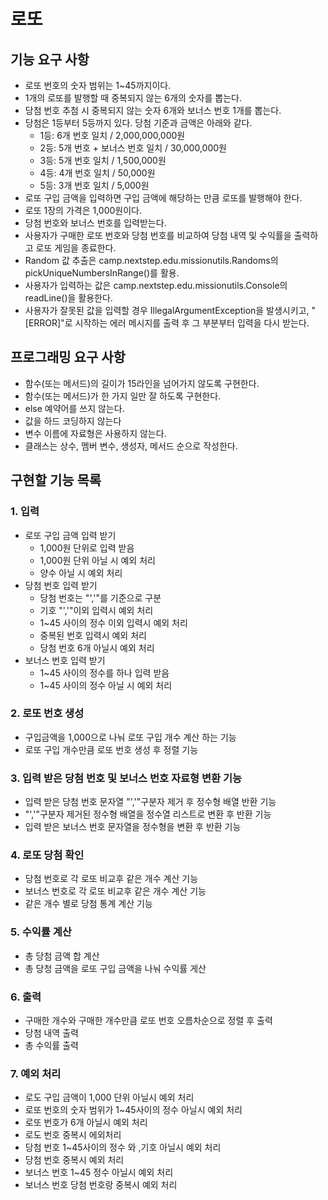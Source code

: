 # 로또

## 기능 요구 사항
- 로또 번호의 숫자 범위는 1~45까지이다.
- 1개의 로또를 발행할 때 중복되지 않는 6개의 숫자를 뽑는다.
- 당첨 번호 추첨 시 중복되지 않는 숫자 6개와 보너스 번호 1개를 뽑는다.
- 당첨은 1등부터 5등까지 있다. 당첨 기준과 금액은 아래와 같다.
  - 1등: 6개 번호 일치 / 2,000,000,000원
  - 2등: 5개 번호 + 보너스 번호 일치 / 30,000,000원
  - 3등: 5개 번호 일치 / 1,500,000원
  - 4등: 4개 번호 일치 / 50,000원
  - 5등: 3개 번호 일치 / 5,000원
- 로또 구입 금액을 입력하면 구입 금액에 해당하는 만큼 로또를 발행해야 한다.
- 로또 1장의 가격은 1,000원이다.
- 당첨 번호와 보너스 번호를 입력받는다.
- 사용자가 구매한 로또 번호와 당첨 번호를 비교하여 당첨 내역 및 수익률을 출력하고 로또 게임을 종료한다.
- Random 값 추출은 camp.nextstep.edu.missionutils.Randoms의 pickUniqueNumbersInRange()를 활용.
- 사용자가 입력하는 값은 camp.nextstep.edu.missionutils.Console의 readLine()을 활용한다.
- 사용자가 잘못된 값을 입력할 경우 IllegalArgumentException을 발생시키고, "[ERROR]"로 시작하는 에러 메시지를 출력 후 그 부분부터 입력을 다시 받는다.

## 프로그래밍 요구 사항
- 함수(또는 메서드)의 길이가 15라인을 넘어가지 않도록 구현한다.
- 함수(또는 메서드)가 한 가지 일만 잘 하도록 구현한다.
- else 예약어를 쓰지 않는다.
- 값을 하드 코딩하지 않는다
- 변수 이름에 자료형은 사용하지 않는다.
- 클래스는 상수, 멤버 변수, 생성자, 메서드 순으로 작성한다.

## 구현할 기능 목록

### 1. 입력
- 로또 구입 금액 입력 받기
    - 1,000원 단위로 입력 받음
    - 1,000원 단위 아닐 시 예외 처리
    - 양수 아닐 시 예외 처리
- 당첨 번호 입력 받기
  - 당첨 번호는 "','"를 기준으로 구분
  - 기호 "','"이외 입력시 예외 처리
  - 1~45 사이의 정수 이외 입력시 예외 처리
  - 중복된 번호 입력시 예외 처리
  - 당첨 번호 6개 아닐시 예외 처리
- 보너스 번호 입력 받기
  - 1~45 사이의 정수를 하나 입력 받음
  - 1~45 사이의 정수 아닐 시 예외 처리

### 2. 로또 번호 생성
- 구입금액을 1,000으로 나눠 로또 구입 개수 계산 하는 기능
- 로또 구입 개수만큼 로또 번호 생성 후 정렬 기능

### 3. 입력 받은 당첨 번호 및 보너스 번호 자료형 변환 기능
- 입력 받은 당첨 번호 문자열 "','"구분자 제거 후 정수형 배열 반환 기능
- "','"구분자 제거된 정수형 배열을 정수열 리스트로 변환 후 반환 기능
- 입력 받은 보너스 번호 문자열을 정수형을 변환 후 반환 기능

### 4. 로또 당첨 확인
- 당첨 번호로 각 로또 비교후 같은 개수 계산 기능
- 보너스 번호로 각 로또 비교후 같은 개수 계산 기능
- 같은 개수 별로 당첨 통계 계산 기능

### 5. 수익률 계산
- 총 당첨 금액 합 계산
- 총 당청 금액을 로또 구입 금액을 나눠 수익률 게산 

### 6. 출력
- 구매한 개수와 구매한 개수만큼 로또 번호 오름차순으로 정렬 후 출력
- 당첨 내역 출력
- 총 수익률 출력

### 7. 예외 처리
- 로도 구입 금액이 1,000 단위 아닐시 예외 처리
- 로또 번호의 숫자 범위가 1~45사이의 정수 아닐시 예외 처리
- 로또 번호가 6개 아닐시 예외 처리
- 로도 번호 중복시 에외처리
- 당첨 번호 1~45사이의 정수 와 ,기호 아닐시 예외 처리
- 당첨 번호 중복시 예외 처리
- 보너스 번호 1~45 정수 아닐시 예외 처리
- 보너스 번호 당첨 번호랑 중복시 예외 처리